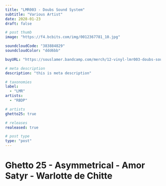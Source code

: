 ```yaml
---
title: "LMR003 - Doubs Sound System"
subtitle: "Various Artist"
date: 2028-01-23
draft: false

# post thumb
image: "https://f4.bcbits.com/img/0012367781_10.jpg"

soundcloudCode: "383884829"
soundcloudColor: "ddd6bb"

buyURL: "https://souslamer.bandcamp.com/merch/12-vinyl-lmr003-doubs-sound-system"

# meta description
description: "this is meta description"

# taxonomies
label: 
  - "LMR"
artists:
  - "RBDP"

# artists
ghetto25: true

# releases
realeased: true

# post type
type: "post"
---
```


# Ghetto 25 - Asymmetrical - Amor Satyr - Warlotte de Chitte